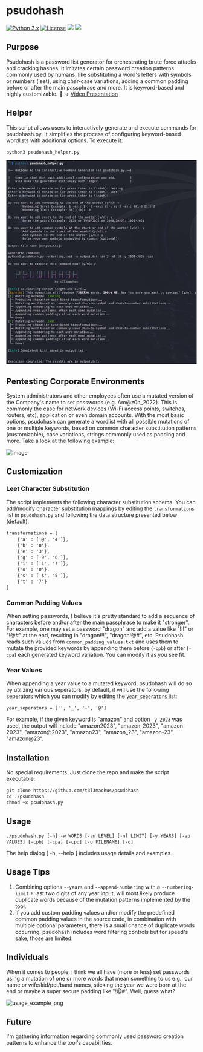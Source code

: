 # psudohash
[![Python 3.x](https://img.shields.io/badge/python-3.x-yellow.svg)](https://www.python.org/) [![License](https://img.shields.io/badge/license-MIT-red.svg)](https://github.com/t3l3machus/psudohash/blob/main/LICENSE) 
<img src="https://img.shields.io/badge/Maintained%3F-Yes-23a82c">
<img src="https://img.shields.io/badge/Developed%20on-kali%20linux-blueviolet">  

## Purpose
Psudohash is a password list generator for orchestrating brute force attacks and cracking hashes. It imitates certain password creation patterns commonly used by humans, like substituting a word's letters with symbols or numbers (leet), using char-case variations, adding a common padding before or after the main passphrase and more. It is keyword-based and highly customizable. 🎥 -> [Video Presentation](https://www.youtube.com/watch?v=oj3zjApOOGc)

## Helper
This script allows users to interactively generate and execute commands for psudohash.py. It simplifies the process of configuring keyword-based wordlists with additional options.
To execute it:
```bash
python3 psudohash_helper.py
```

![image](./Screenshots/psudohash_helper.png)

## Pentesting Corporate Environments
System administrators and other employees often use a mutated version of the Company's name to set passwords (e.g. Am@z0n_2022). This is commonly the case for network devices (Wi-Fi access points, switches, routers, etc), application or even domain accounts. With the most basic options, psudohash can generate a wordlist with all possible mutations of one or multiple keywords, based on common character substitution patterns (customizable), case variations, strings commonly used as padding and more. Take a look at the following example:  

![image](https://github.com/t3l3machus/psudohash/assets/75489922/4a25ef08-8b21-4798-8b1a-97bdbd2dc2e3)


## Customization
### Leet Character Substitution
The script implements the following character substitution schema. You can add/modify character substitution mappings by editing the `transformations` list in `psudohash.py` and following the data structure presented below (default):
```
transformations = [
	{'a' : ['@', '4']},
	{'b' : '8'},
	{'e' : '3'},
	{'g' : ['9', '6']},
	{'i' : ['1', '!']},
	{'o' : '0'},
	{'s' : ['$', '5']},
	{'t' : '7'}
]
```  
### Common Padding Values
When setting passwords, I believe it's pretty standard to add a sequence of characters before and/or after the main passphrase to make it "stronger". For example, one may set a password "dragon" and add a value like "!!!" or "!@#" at the end, resulting in "dragon!!!", "dragon!@#", etc. Psudohash reads such values from `common_padding_values.txt` and uses them to mutate the provided keywords by appending them before (`-cpb`) or after (`-cpa`) each generated keyword variation. You can modify it as you see fit.

### Year Values
When appending a year value to a mutated keyword, psudohash will do so by utilizing various seperators. by default, it will use the following seperators which you can modify by editing the `year_seperators` list:  
```
year_seperators = ['', '_', '-', '@']
```
For example, if the given keyword is "amazon" and option `-y 2023` was used, the output will include "amazon2023", "amazon_2023", "amazon-2023", "amazon@2023", "amazon23", "amazon_23", "amazon-23", "amazon@23".

## Installation
No special requirements. Just clone the repo and make the script executable:
```
git clone https://github.com/t3l3machus/psudohash
cd ./psudohash
chmod +x psudohash.py
```  
## Usage
```
./psudohash.py [-h] -w WORDS [-an LEVEL] [-nl LIMIT] [-y YEARS] [-ap VALUES] [-cpb] [-cpa] [-cpo] [-o FILENAME] [-q]
```
The help dialog [ -h, --help ] includes usage details and examples.
## Usage Tips
1. Combining options `--years` and `--append-numbering` with a `--numbering-limit` ≥ last two digits of any year input, will most likely produce duplicate words because of the mutation patterns implemented by the tool. 
2. If you add custom padding values and/or modify the predefined common padding values in the source code, in combination with multiple optional parameters, there is a small chance of duplicate words occurring. psudohash includes word filtering controls but for speed's sake, those are limited.

## Individuals
When it comes to people, i think we all have (more or less) set passwords using a mutation of one or more words that mean something to us e.g., our name or wife/kid/pet/band names, sticking the year we were born at the end or maybe a super secure padding like "!@#". Well, guess what?

![usage_example_png](https://raw.github.com/t3l3machus/psudohash/master/Screenshots/multiple-words.png)


## Future 
I'm gathering information regarding commonly used password creation patterns to enhance the tool's capabilities.
